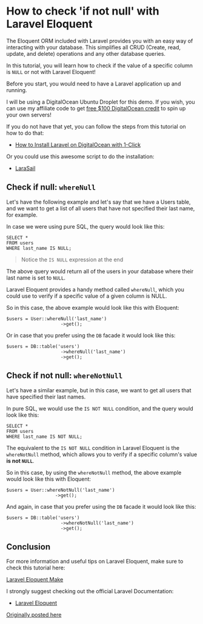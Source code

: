# How to check 'if not null' with Laravel Eloquent

The Eloquent ORM included with Laravel provides you with an easy way of interacting with your database. This simplifies all CRUD (Create, read, update, and delete) operations and any other database queries.

In this tutorial, you will learn how to check if the value of a specific column is `NULL` or not with Laravel Eloquent!

Before you start, you would need to have a Laravel application up and running.

I will be using a DigitalOcean Ubuntu Droplet for this demo. If you wish, you can use my affiliate code to get [free $100 DigitalOcean credit](https://m.do.co/c/2a9bba940f39) to spin up your own servers!

If you do not have that yet, you can follow the steps from this tutorial on how to do that:

* [How to Install Laravel on DigitalOcean with 1-Click](https://devdojo.com/bobbyiliev/how-to-install-laravel-on-digitalocean-with-1-click)

Or you could use this awesome script to do the installation:

* [LaraSail](https://devdojo.com/episode/laravel-on-digital-ocean-with-larasail)

## Check if null: `whereNull`

Let's have the following example and let's say that we have a Users table, and we want to get a list of all users that have not specified their last name, for example.

In case we were using pure SQL, the query would look like this:

```
SELECT *
FROM users
WHERE last_name IS NULL;
```

> Notice the `IS NULL` expression at the end

The above query would return all of the users in your database where their last name is set to `NULL`.

Laravel Eloquent provides a handy method called `whereNull`, which you could use to verify if a specific value of a given column is NULL. 

So in this case, the above example would look like this with Eloquent:

```
$users = User::whereNull('last_name')
                    ->get();
```

Or in case that you prefer using the `DB` facade it would look like this:

```
$users = DB::table('users')
                    ->whereNull('last_name')
                    ->get();
```

## Check if not null: `whereNotNull`

Let's have a similar example, but in this case, we want to get all users that have specified their last names.

In pure SQL, we would use the `IS NOT NULL` condition, and the query would look like this:

```
SELECT *
FROM users
WHERE last_name IS NOT NULL;
```

The equivalent to the `IS NOT NULL` condition in Laravel Eloquent is the `whereNotNull` method, which allows you to verify if a specific column's value **is not `NULL`**.

So in this case, by using the `whereNotNull` method, the above example would look like this with Eloquent:

```
$users = User::whereNotNull('last_name')
                  ->get();
```

And again, in case that you prefer using the `DB` facade it would look like this:

```
$users = DB::table('users')
                    ->whereNotNull('last_name')
                    ->get();
```

## Conclusion

For more information and useful tips on Laravel Eloquent, make sure to check this tutorial here:

[Laravel Eloquent Make](https://devdojo.com/tnylea/laravel-eloquent-make)

I strongly suggest checking out the official Laravel Documentation:

* [Laravel Eloquent](https://laravel.com/docs/8.x/eloquent)

[Originally posted here](https://devdojo.com/bobbyiliev/how-to-check-if-not-null-with-laravel-eloquent)